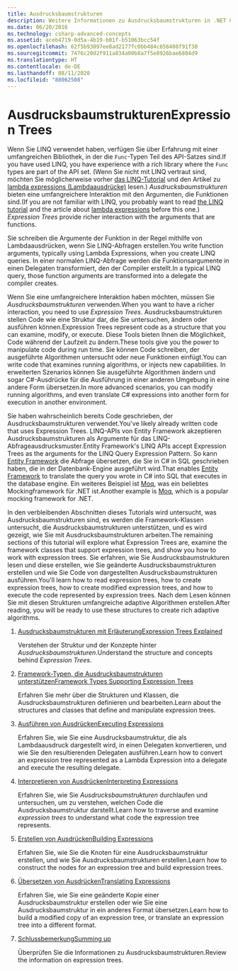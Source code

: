 ```yaml
---
title: Ausdrucksbaumstrukturen
description: Weitere Informationen zu Ausdrucksbaumstrukturen in .NET Core und wie sie verwendet werden, um Code als Strukturen darzustellen, die Sie überprüfen, ändern und ausführen können.
ms.date: 06/20/2016
ms.technology: csharp-advanced-concepts
ms.assetid: aceb4719-0d5a-4b19-b01f-b51063bcc54f
ms.openlocfilehash: 62f5b93097ee8ad2177fc0bb484c656408f91f30
ms.sourcegitcommit: 7476c20d2f911a834a00b8a7f5e8926bae6804d9
ms.translationtype: HT
ms.contentlocale: de-DE
ms.lasthandoff: 08/11/2020
ms.locfileid: "88062508"
---
```

# <a name="expression-trees"></a><span data-ttu-id="b2b64-103">Ausdrucksbaumstrukturen</span><span class="sxs-lookup"><span data-stu-id="b2b64-103">Expression Trees</span></span>

<span data-ttu-id="b2b64-104">Wenn Sie LINQ verwendet haben, verfügen Sie über Erfahrung mit einer umfangreichen Bibliothek, in der die `Func`-Typen Teil des API-Satzes sind.</span><span class="sxs-lookup"><span data-stu-id="b2b64-104">If you have used LINQ, you have experience with a rich library where the `Func` types are part of the API set.</span></span> <span data-ttu-id="b2b64-105">(Wenn Sie nicht mit LINQ vertraut sind, möchten Sie möglicherweise vorher [das LINQ-Tutorial](linq/index.md) und den Artikel zu [lambda expressions (Lambdaausdrücke)](language-reference/operators/lambda-expressions.md) lesen.) *Ausdrucksbaumstrukturen* bieten eine umfangreichere Interaktion mit den Argumenten, die Funktionen sind.</span><span class="sxs-lookup"><span data-stu-id="b2b64-105">(If you are not familiar with LINQ, you probably want to read [the LINQ tutorial](linq/index.md) and the article about [lambda expressions](language-reference/operators/lambda-expressions.md) before this one.) *Expression Trees* provide richer interaction with the arguments that are functions.</span></span>

<span data-ttu-id="b2b64-106">Sie schreiben die Argumente der Funktion in der Regel mithilfe von Lambdaausdrücken, wenn Sie LINQ-Abfragen erstellen.</span><span class="sxs-lookup"><span data-stu-id="b2b64-106">You write function arguments, typically using Lambda Expressions, when you create LINQ queries.</span></span> <span data-ttu-id="b2b64-107">In einer normalen LINQ-Abfrage werden die Funktionsargumente in einen Delegaten transformiert, den der Compiler erstellt.</span><span class="sxs-lookup"><span data-stu-id="b2b64-107">In a typical LINQ query, those function arguments are transformed into a delegate the compiler creates.</span></span>

<span data-ttu-id="b2b64-108">Wenn Sie eine umfangreichere Interaktion haben möchten, müssen Sie *Ausdrucksbaumstrukturen* verwenden.</span><span class="sxs-lookup"><span data-stu-id="b2b64-108">When you want to have a richer interaction, you need to use *Expression Trees*.</span></span>
<span data-ttu-id="b2b64-109">Ausdrucksbaumstrukturen stellen Code wie eine Struktur dar, die Sie untersuchen, ändern oder ausführen können.</span><span class="sxs-lookup"><span data-stu-id="b2b64-109">Expression Trees represent code as a structure that you can examine, modify, or execute.</span></span> <span data-ttu-id="b2b64-110">Diese Tools bieten Ihnen die Möglichkeit, Code während der Laufzeit zu ändern.</span><span class="sxs-lookup"><span data-stu-id="b2b64-110">These tools give you the power to manipulate code during run time.</span></span> <span data-ttu-id="b2b64-111">Sie können Code schreiben, der ausgeführte Algorithmen untersucht oder neue Funktionen einfügt.</span><span class="sxs-lookup"><span data-stu-id="b2b64-111">You can write code that examines running algorithms, or injects new capabilities.</span></span> <span data-ttu-id="b2b64-112">In erweiterten Szenarios können Sie ausgeführte Algorithmen ändern und sogar C#-Ausdrücke für die Ausführung in einer anderen Umgebung in eine andere Form übersetzen.</span><span class="sxs-lookup"><span data-stu-id="b2b64-112">In more advanced scenarios, you can modify running algorithms, and even translate C# expressions into another form for execution in another environment.</span></span>

<span data-ttu-id="b2b64-113">Sie haben wahrscheinlich bereits Code geschrieben, der Ausdrucksbaumstrukturen verwendet.</span><span class="sxs-lookup"><span data-stu-id="b2b64-113">You've likely already written code that uses Expression Trees.</span></span> <span data-ttu-id="b2b64-114">LINQ-APIs von Entity Framework akzeptieren Ausdrucksbaumstrukturen als Argumente für das LINQ-Abfrageausdrucksmuster.</span><span class="sxs-lookup"><span data-stu-id="b2b64-114">Entity Framework's LINQ APIs accept Expression Trees as the arguments for the LINQ Query Expression Pattern.</span></span>
<span data-ttu-id="b2b64-115">So kann [Entity Framework](/ef/) die Abfrage übersetzen, die Sie in C# in SQL geschrieben haben, die in der Datenbank-Engine ausgeführt wird.</span><span class="sxs-lookup"><span data-stu-id="b2b64-115">That enables [Entity Framework](/ef/) to translate the query you wrote in C# into SQL that executes in the database engine.</span></span> <span data-ttu-id="b2b64-116">Ein weiteres Beispiel ist [Moq](https://github.com/Moq/moq), was ein beliebtes Mockingframework für .NET ist.</span><span class="sxs-lookup"><span data-stu-id="b2b64-116">Another example is [Moq](https://github.com/Moq/moq), which is a popular mocking framework for .NET.</span></span>

<span data-ttu-id="b2b64-117">In den verbleibenden Abschnitten dieses Tutorials wird untersucht, was Ausdrucksbaumstrukturen sind, es werden die Framework-Klassen untersucht, die Ausdrucksbaumstrukturen unterstützen, und es wird gezeigt, wie Sie mit Ausdrucksbaumstrukturen arbeiten.</span><span class="sxs-lookup"><span data-stu-id="b2b64-117">The remaining sections of this tutorial will explore what Expression Trees are, examine the framework classes that support expression trees, and show you how to work with expression trees.</span></span> <span data-ttu-id="b2b64-118">Sie erfahren, wie Sie Ausdrucksbaumstrukturen lesen und diese erstellen, wie Sie geänderte Ausdrucksbaumstrukturen erstellen und wie Sie Code von dargestellten Ausdrucksbaumstrukturen ausführen.</span><span class="sxs-lookup"><span data-stu-id="b2b64-118">You'll learn how to read expression trees, how to create expression trees, how to create modified expression trees, and how to execute the code represented by expression trees.</span></span> <span data-ttu-id="b2b64-119">Nach dem Lesen können Sie mit diesen Strukturen umfangreiche adaptive Algorithmen erstellen.</span><span class="sxs-lookup"><span data-stu-id="b2b64-119">After reading, you will be ready to use these structures to create rich adaptive algorithms.</span></span>

1. [<span data-ttu-id="b2b64-120">Ausdrucksbaumstrukturen mit Erläuterung</span><span class="sxs-lookup"><span data-stu-id="b2b64-120">Expression Trees Explained</span></span>](expression-trees-explained.md)

    <span data-ttu-id="b2b64-121">Verstehen der Struktur und der Konzepte hinter *Ausdrucksbaumstrukturen*.</span><span class="sxs-lookup"><span data-stu-id="b2b64-121">Understand the structure and concepts behind *Expression Trees*.</span></span>

2. [<span data-ttu-id="b2b64-122">Framework-Typen, die Ausdrucksbaumstrukturen unterstützen</span><span class="sxs-lookup"><span data-stu-id="b2b64-122">Framework Types Supporting Expression Trees</span></span>](expression-classes.md)

    <span data-ttu-id="b2b64-123">Erfahren Sie mehr über die Strukturen und Klassen, die Ausdrucksbaumstrukturen definieren und bearbeiten.</span><span class="sxs-lookup"><span data-stu-id="b2b64-123">Learn about the structures and classes that define and manipulate expression trees.</span></span>

3. [<span data-ttu-id="b2b64-124">Ausführen von Ausdrücken</span><span class="sxs-lookup"><span data-stu-id="b2b64-124">Executing Expressions</span></span>](expression-trees-execution.md)

    <span data-ttu-id="b2b64-125">Erfahren Sie, wie Sie eine Ausdrucksbaumstruktur, die als Lambdaausdruck dargestellt wird, in einen Delegaten konvertieren, und wie Sie den resultierenden Delegaten ausführen.</span><span class="sxs-lookup"><span data-stu-id="b2b64-125">Learn how to convert an expression tree represented as a Lambda Expression into a delegate and execute the resulting delegate.</span></span>

4. [<span data-ttu-id="b2b64-126">Interpretieren von Ausdrücken</span><span class="sxs-lookup"><span data-stu-id="b2b64-126">Interpreting Expressions</span></span>](expression-trees-interpreting.md)

    <span data-ttu-id="b2b64-127">Erfahren Sie, wie Sie *Ausdrucksbaumstrukturen* durchlaufen und untersuchen, um zu verstehen, welchen Code die Ausdrucksbaumstruktur darstellt.</span><span class="sxs-lookup"><span data-stu-id="b2b64-127">Learn how to traverse and examine *expression trees* to understand what code the expression tree represents.</span></span>

5. [<span data-ttu-id="b2b64-128">Erstellen von Ausdrücken</span><span class="sxs-lookup"><span data-stu-id="b2b64-128">Building Expressions</span></span>](expression-trees-building.md)

    <span data-ttu-id="b2b64-129">Erfahren Sie, wie Sie die Knoten für eine Ausdrucksbaumstruktur erstellen, und wie Sie Ausdrucksbaumstrukturen erstellen.</span><span class="sxs-lookup"><span data-stu-id="b2b64-129">Learn how to construct the nodes for an expression tree and build expression trees.</span></span>

6. [<span data-ttu-id="b2b64-130">Übersetzen von Ausdrücken</span><span class="sxs-lookup"><span data-stu-id="b2b64-130">Translating Expressions</span></span>](expression-trees-translating.md)

    <span data-ttu-id="b2b64-131">Erfahren Sie, wie Sie eine geänderte Kopie einer Ausdrucksbaumstruktur erstellen oder wie Sie eine Ausdrucksbaumstruktur in ein anderes Format übersetzen.</span><span class="sxs-lookup"><span data-stu-id="b2b64-131">Learn how to build a modified copy of an expression tree, or translate an expression tree into a different format.</span></span>

7. [<span data-ttu-id="b2b64-132">Schlussbemerkung</span><span class="sxs-lookup"><span data-stu-id="b2b64-132">Summing up</span></span>](expression-trees-summary.md)

    <span data-ttu-id="b2b64-133">Überprüfen Sie die Informationen zu Ausdrucksbaumstrukturen.</span><span class="sxs-lookup"><span data-stu-id="b2b64-133">Review the information on expression trees.</span></span>
